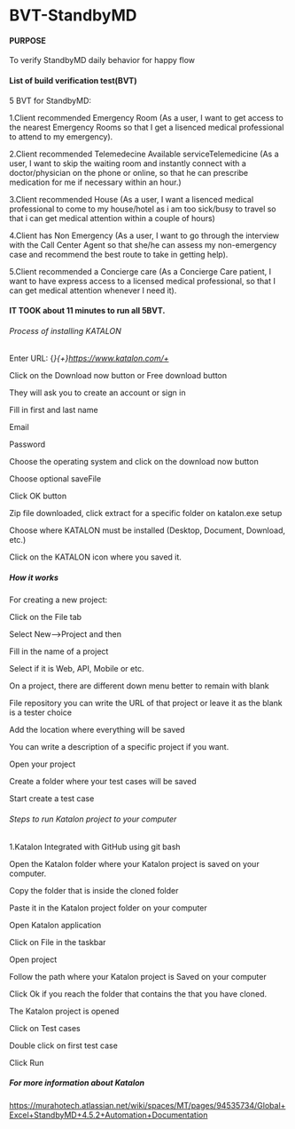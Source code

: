 # BVT-StandbyMD
#### PURPOSE
To verify StandbyMD daily behavior for happy flow

#### List of build verification test(BVT)
5 BVT for StandbyMD:

1.Client recommended Emergency Room
 (As a user, I want to get access to the nearest Emergency Rooms
 so that I get a lisenced medical professional to attend to my emergency).
 
2.Client recommended Telemedecine Available serviceTelemedicine
 (As a user, I want to skip the waiting room and instantly connect with a doctor/physician on the phone or online,
 so that he can prescribe medication for me if necessary within an hour.)
                   
3.Client recommended House 
  (As a user, I want a lisenced medical professional to come to my house/hotel as i am too sick/busy to travel 
  so that i can get medical attention within a couple of hours)
                   
4.Client has Non Emergency
  (As a user, I want  to go through the interview with the Call Center Agent 
  so that she/he can assess my non-emergency case and recommend the best route to take in getting help).

5.Client recommended a Concierge care 
  (As a Concierge Care patient, I want to have express access to a licensed medical professional,
  so that I can get medical attention whenever I need it).
 
#### IT TOOK about 11 minutes to run all 5BVT.

###### Process of installing KATALON

Enter URL: {*}{+}https://www.katalon.com/+*

Click on the Download now button or Free download button

They will ask you to create an account or sign in

Fill in first and last name

Email 

Password

Choose the operating system and click on the download now button

Choose optional saveFile

Click OK button

Zip file downloaded, click extract for a specific folder on katalon.exe setup

Choose where KATALON must be installed (Desktop, Document, Download, etc.)

Click on the KATALON icon where you saved it.


##### How it works

For creating a new project:

Click on the File tab

Select New-->Project and then 

Fill in the name of a project 

Select if it is Web, API, Mobile or etc.

On a project, there are different down menu better to remain with blank

File repository you can write the URL of that project or leave it as the blank is a tester choice

Add the location where everything will be saved

You can write a description of a specific project if you want.

Open your project

Create a folder where your test cases will be saved

Start create a test case

###### Steps to run Katalon project to your computer

1.Katalon Integrated with GitHub using git bash

Open the Katalon folder where your Katalon project is saved on your computer.

Copy the folder that is inside the cloned folder

Paste it in the Katalon project folder on your computer

Open Katalon application

Click on File in the taskbar

Open project

Follow the path where your Katalon project is Saved on your computer

Click Ok if you reach the folder that contains the that you have cloned.

The Katalon project is opened

Click on Test cases

Double click on first test case

Click Run
##### For more information about Katalon
 https://murahotech.atlassian.net/wiki/spaces/MT/pages/94535734/Global+Excel+StandbyMD+4.5.2+Automation+Documentation
